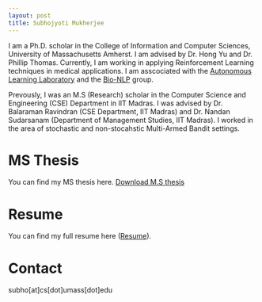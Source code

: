 ```yaml
---
layout: post
title: Subhojyoti Mukherjee
---
```

I am a Ph.D. scholar in the College of Information and Computer Sciences, University of Massachusetts Amherst. I am advised by Dr. Hong Yu and Dr. Phillip Thomas. Currently, I am working in applying Reinforcement Learning techniques in medical applications. I am asscociated with the [Autonomous Learning Laboratory](http://www-anw.cs.umass.edu/) and the [Bio-NLP](https://bio-nlp.org/) group.
   
   Prevously, I was an M.S (Research) scholar in the Computer Science and Engineering (CSE) Department in IIT Madras. I was advised by Dr. Balaraman Ravindran (CSE Department, IIT Madras) and Dr. Nandan Sudarsanam (Department of Management Studies, IIT Madras). I worked in the area of stochastic and non-stocahstic Multi-Armed Bandit settings.

# MS Thesis

You can find my MS thesis here. [Download M.S thesis](https://github.com/Subhojyoti/MSthesis/blob/master/final_thesis(A5)_Subhojyoti_CS15S300.pdf)

# Resume

You can find my full resume here ([Resume](https://github.com/Subhojyoti/CV/blob/master/subho_cv.pdf)).

# Contact 

subho[at]cs[dot]umass[dot]edu
